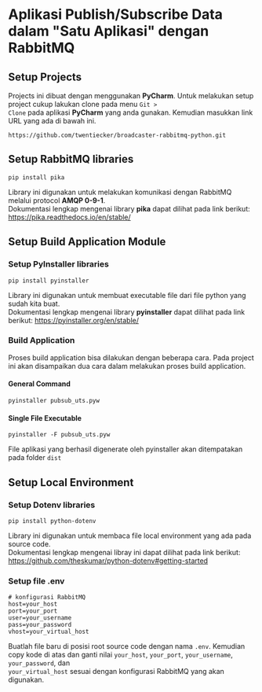 # Aplikasi Publish/Subscribe Data dalam "Satu Aplikasi" dengan RabbitMQ

## Setup Projects

Projects ini dibuat dengan menggunakan <b>PyCharm</b>. Untuk melakukan setup project cukup lakukan clone pada
menu <code>Git > Clone</code> pada aplikasi <b>PyCharm</b> yang anda gunakan. Kemudian masukkan link URL yang ada di
bawah ini.

```
https://github.com/twentiecker/broadcaster-rabbitmq-python.git
```

## Setup RabbitMQ libraries

```
pip install pika
```

Library ini digunakan untuk melakukan komunikasi dengan RabbitMQ melalui protocol <b>AMQP 0-9-1</b>. <br/>
Dokumentasi lengkap mengenai library <b>pika</b> dapat dilihat pada link berikut: https://pika.readthedocs.io/en/stable/

## Setup Build Application Module

### Setup PyInstaller libraries

```
pip install pyinstaller
```

Library ini digunakan untuk membuat executable file dari file python yang sudah kita buat. <br/>
Dokumentasi lengkap mengenai library <b>pyinstaller</b> dapat dilihat pada link
berikut: https://pyinstaller.org/en/stable/

### Build Application

Proses build application bisa dilakukan dengan beberapa cara. Pada project ini akan disampaikan dua cara dalam melakukan
proses build application.

#### General Command

```
pyinstaller pubsub_uts.pyw
```

#### Single File Executable

```
pyinstaller -F pubsub_uts.pyw
```

File aplikasi yang berhasil digenerate oleh pyinstaller akan ditempatakan pada folder <code>dist</code>

## Setup Local Environment

### Setup Dotenv libraries

```
pip install python-dotenv
```

Library ini digunakan untuk membaca file local environment yang ada pada source code. <br/>
Dokumentasi lengkap mengenai libray ini dapat dilihat pada link
berikut: https://github.com/theskumar/python-dotenv#getting-started

### Setup file .env

```
# konfigurasi RabbitMQ
host=your_host
port=your_port
user=your_username
pass=your_password
vhost=your_virtual_host
```

Buatlah file baru di posisi root source code dengan nama <code>.env</code>. Kemudian copy kode di atas dan ganti
nilai <code>your_host</code>, <code>your_port</code>, <code>your_username</code>, <code>your_password</code>, dan <code>
your_virtual_host</code> sesuai dengan konfigurasi RabbitMQ yang akan digunakan.